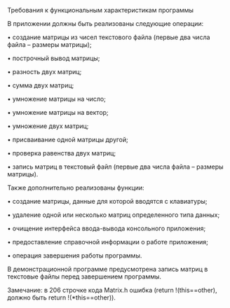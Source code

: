 Требования к функциональным характеристикам программы

В приложении должны быть реализованы следующие операции:

•	создание матрицы из чисел текстового файла (первые два числа файла – размеры матрицы);

•	построчный вывод матрицы;

•	разность двух матриц;

•	сумма двух матриц;

•	умножение матрицы на число;

•	умножение матрицы на вектор;

•	умножение двух матриц;

•	присваивание одной матрицы другой;

•	проверка равенства двух матриц;

•	запись матриц в текстовый файл (первые два числа файла – размеры матрицы).

Также дополнительно реализованы функции:

•	создание матрицы, данные для которой вводятся с клавиатуры;

•	удаление одной или несколько матриц определенного типа данных;

•	очищение интерфейса ввода-вывода консольного приложения;

•	предоставление справочной информации о работе приложения;

•	операция завершения работы программы.

В демонстрационной программе предусмотрена запись матриц в текстовые файлы перед завершением программы.

Замечание: в 206 строчке кода Matrix.h ошибка (return !(this==other), должно быть return !(*this==other)).

